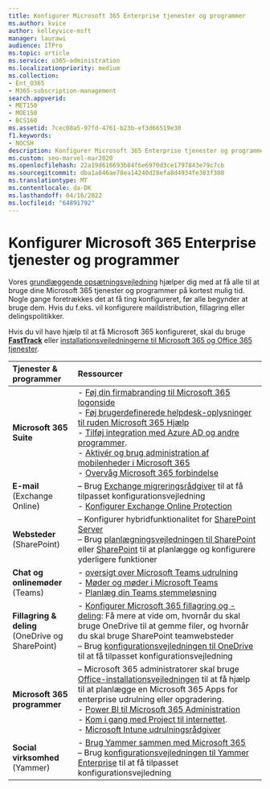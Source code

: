 ```yaml
---
title: Konfigurer Microsoft 365 Enterprise tjenester og programmer
ms.author: kvice
author: kelleyvice-msft
manager: laurawi
audience: ITPro
ms.topic: article
ms.service: o365-administration
ms.localizationpriority: medium
ms.collection:
- Ent_O365
- M365-subscription-management
search.appverid:
- MET150
- MOE150
- BCS160
ms.assetid: 7cec08a5-97fd-4761-b23b-ef3d66519e30
f1.keywords:
- NOCSH
description: Konfigurer Microsoft 365 Enterprise tjenester og programmer, f.eks. SharePoint, Exchange og Microsoft Teams.
ms.custom: seo-marvel-mar2020
ms.openlocfilehash: 22a19d616693b84f6e6970d3ce1797843e79c7cb
ms.sourcegitcommit: dba1a846ae78ea14240d28efa8d4934fe303f308
ms.translationtype: MT
ms.contentlocale: da-DK
ms.lasthandoff: 04/16/2022
ms.locfileid: "64891792"
---
```

# <a name="configure-microsoft-365-enterprise-services-and-applications"></a>Konfigurer Microsoft 365 Enterprise tjenester og programmer

Vores [grundlæggende opsætningsvejledning](../admin/setup/setup.md) hjælper dig med at få alle til at bruge dine Microsoft 365 tjenester og programmer på kortest mulig tid. Nogle gange foretrækkes det at få ting konfigureret, før alle begynder at bruge dem. Hvis du f.eks. vil konfigurere maildistribution, fillagring eller delingspolitikker. 
  
Hvis du vil have hjælp til at få Microsoft 365 konfigureret, skal du bruge **[FastTrack](https://www.microsoft.com/fasttrack/microsoft-365)** eller [installationsvejledningerne til Microsoft 365 og Office 365 tjenester](setup-guides-for-microsoft-365.md).
  
|**Tjenester & programmer**|**Ressourcer**|
|:-----|:-----|
|**Microsoft 365 Suite** |- [Føj din firmabranding til Microsoft 365 logonside](https://support.office.com/article/Add-your-company-branding-to-Office-365-Sign-In-Page-a1229cdb-ce19-4da5-90c7-2b9b146aef0a) <br> - [Føj brugerdefinerede helpdesk-oplysninger til ruden Microsoft 365 Hjælp](https://support.office.com/article/Add-customized-help-desk-info-to-the-Office-365-help-pane-9dd9b104-68f7-4d49-9a30-82561c7d79a3) <br> - [Tilføj integration med Azure AD og andre programmer](https://support.office.com/article/Integrated-Apps-and-Azure-AD-for-Office-365-administrators-cb2250e3-451e-416f-bf4e-363549652c2a).  <br> - [Aktivér og brug administration af mobilenheder i Microsoft 365](https://support.office.microsoft.com/article/Manage-mobile-devices-in-Office-365-dd892318-bc44-4eb1-af00-9db5430be3cd) <br> - [Overvåg Microsoft 365 forbindelse](monitor-connectivity.md) |
|**E-mail** <br> (Exchange Online) | – Brug [Exchange migreringsrådgiver](https://aka.ms/office365setup) til at få tilpasset konfigurationsvejledning  <br> - [Konfigurer Exchange Online Protection](/exchange/standalone-eop/set-up-your-eop-service) |
|**Websteder** <br> (SharePoint) | – Konfigurer hybridfunktionalitet for [SharePoint Server](/SharePoint/hybrid/hybrid) <br> – Brug [planlægningsvejledningen til SharePoint](https://support.office.com/article/SharePoint-Online-Planning-Guide-for-Office-365-for-business-d5089cdf-3fd2-4230-acbd-20ecda2f9bb8) eller [SharePoint](https://aka.ms/spoguidance) til at planlægge og konfigurere yderligere funktioner|
|**Chat og onlinemøder** <br> (Teams) | - [oversigt over Microsoft Teams udrulning](/microsoftteams/deploy-overview)<br> - [Møder og møder i Microsoft Teams](/microsoftteams/deploy-meetings-microsoft-teams-landing-page) <br> - [Planlæg din Teams stemmeløsning](/microsoftteams/cloud-voice-landing-page) |
| **Fillagring & deling** <br> (OneDrive og SharePoint) | - [Konfigurer Microsoft 365 fillagring og -deling](https://support.office.com/article/7aa9cdc8-2245-4218-81ee-86fa7c35f1de#BKMK_WhatDif): Få mere at vide om, hvornår du skal bruge OneDrive til at gemme filer, og hvornår du skal bruge SharePoint teamwebsteder <br> – Brug [konfigurationsvejledningen til OneDrive](https://aka.ms/OD4Bguidance) til at få tilpasset konfigurationsvejledning |
|**Microsoft 365 programmer** | – Microsoft 365 administratorer skal bruge [Office-installationsvejledningen](/deployoffice) til at få hjælp til at planlægge en Microsoft 365 Apps for enterprise udrulning eller opgradering.  <br> - [Power BI til Microsoft 365 Administration](https://support.office.com/article/Power-BI-for-Office-365-Admin-Center-Help-5e391ecb-500c-47a3-bd0f-a6173b541044) <br> - [Kom i gang med Project til internettet](/project-for-the-web/projectforweb-admin-home).  <br> - [Microsoft Intune udrulningsrådgiver](/mem/intune/) |
|**Social virksomhed** <br> (Yammer) | - [Brug Yammer sammen med Microsoft 365](https://support.office.com/article/Plan-for-Yammer-integration-with-Office-365-4086681f-6de1-4d39-aa72-752b2af1cbd7)  <br> – Brug [konfigurationsvejledningen til Yammer Enterprise](https://aka.ms/yammerdeploy) til at få tilpasset konfigurationsvejledning |
